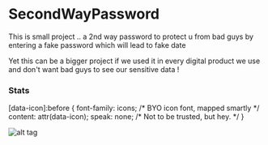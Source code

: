 # SecondWayPassword
This is small project .. a 2nd way password to protect u from bad guys by entering a fake password which will lead to fake date

Yet this can be a bigger project if we used it in every digital product we use and don't want bad guys to see our sensitive data !



<h3>
  <span aria-hidden="true" data-icon="&#x21dd;"></span>
  Stats
</h3>
[data-icon]:before {
  font-family: icons; /* BYO icon font, mapped smartly */
  content: attr(data-icon);
  speak: none; /* Not to be trusted, but hey. */
}


![alt tag](http://thumbs.dreamstime.com/z/your-my-way-27566758.jpg)


